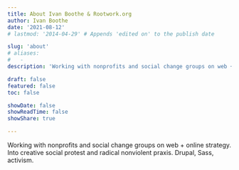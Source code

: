 ```yaml
---
title: About Ivan Boothe & Rootwork.org
author: Ivan Boothe
date: '2021-08-12'
# lastmod: '2014-04-29' # Appends 'edited on' to the publish date

slug: 'about'
# aliases:
#   -
description: 'Working with nonprofits and social change groups on web + online strategy. Into creative social protest and radical nonviolent praxis. Drupal, Sass, activism.' # For SEO and social media snippets.

draft: false
featured: false
toc: false

showDate: false
showReadTime: false
showShare: true

---
```


Working with nonprofits and social change groups on web + online strategy. Into creative social protest and radical nonviolent praxis. Drupal, Sass, activism.
